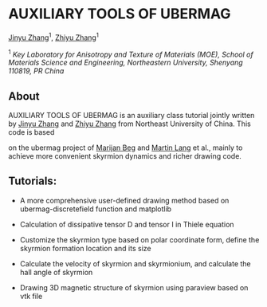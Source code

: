 # AUXILIARY TOOLS OF UBERMAG

[Jinyu Zhang](https://github.com/code-whale)<sup>1</sup>, [Zhiyu Zhang](https://github.com/ZhiyuZhang001)<sup>1</sup>

<sup>1</sup> *Key Laboratory for Anisotropy and Texture of Materials (MOE), School of Materials Science and Engineering, Northeastern University, Shenyang 110819, PR China*  

## About

AUXILIARY TOOLS OF UBERMAG is an auxiliary class tutorial jointly written by [Jinyu Zhang](https://github.com/code-whale) and [Zhiyu Zhang](https://github.com/ZhiyuZhang001) from Northeast University of China. This code is based 

on the ubermag project of [Marijan Beg](https://github.com/marijanbeg) and [Martin Lang](https://github.com/lang-m) et al., mainly to achieve more convenient skyrmion dynamics and richer drawing code.

## Tutorials:

- A more comprehensive user-defined drawing method based on ubermag-discretefield function and matplotlib

- Calculation of dissipative tensor D and tensor I in Thiele equation

- Customize the skyrmion type based on polar coordinate form, define the skyrmion formation location and its size

- Calculate the velocity of skyrmion and skyrmionium, and calculate the hall angle of skyrmion

- Drawing 3D magnetic structure of skyrmion using paraview based on vtk file
